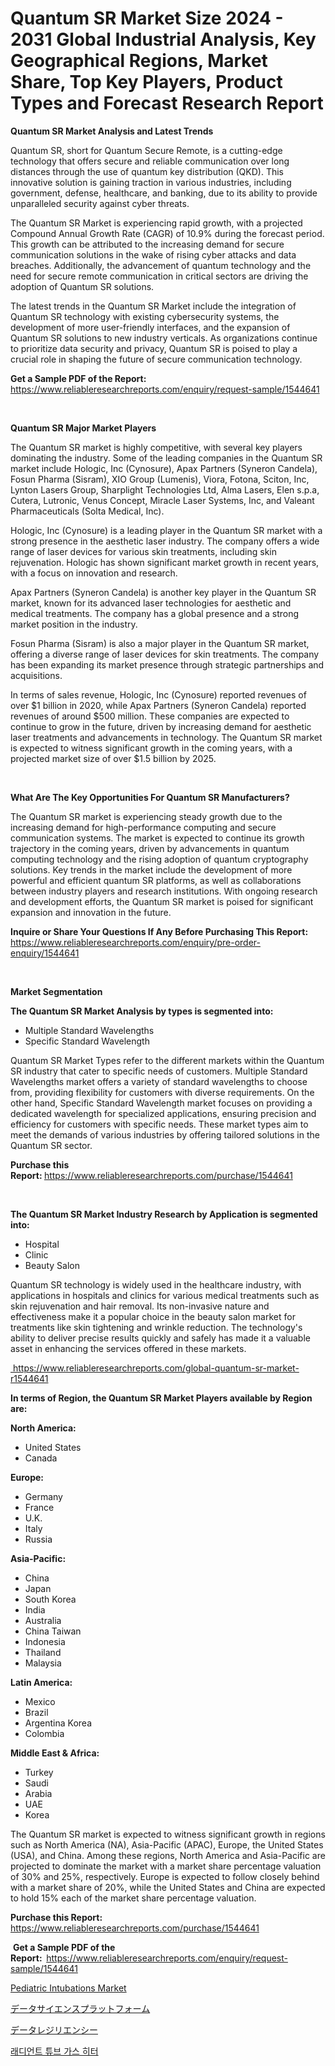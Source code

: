 <p><h1>Quantum SR Market Size 2024 - 2031 Global Industrial Analysis, Key Geographical Regions, Market Share, Top Key Players, Product Types and Forecast Research Report</h1></p><p><strong>Quantum SR Market Analysis and Latest Trends</strong></p>
<p><p>Quantum SR, short for Quantum Secure Remote, is a cutting-edge technology that offers secure and reliable communication over long distances through the use of quantum key distribution (QKD). This innovative solution is gaining traction in various industries, including government, defense, healthcare, and banking, due to its ability to provide unparalleled security against cyber threats.</p><p>The Quantum SR Market is experiencing rapid growth, with a projected Compound Annual Growth Rate (CAGR) of 10.9% during the forecast period. This growth can be attributed to the increasing demand for secure communication solutions in the wake of rising cyber attacks and data breaches. Additionally, the advancement of quantum technology and the need for secure remote communication in critical sectors are driving the adoption of Quantum SR solutions.</p><p>The latest trends in the Quantum SR Market include the integration of Quantum SR technology with existing cybersecurity systems, the development of more user-friendly interfaces, and the expansion of Quantum SR solutions to new industry verticals. As organizations continue to prioritize data security and privacy, Quantum SR is poised to play a crucial role in shaping the future of secure communication technology.</p></p>
<p><strong>Get a Sample PDF of the Report:&nbsp;</strong> <a href="https://www.reliableresearchreports.com/enquiry/request-sample/1544641">https://www.reliableresearchreports.com/enquiry/request-sample/1544641</a></p>
<p>&nbsp;</p>
<p><strong>Quantum SR Major Market Players</strong></p>
<p><p>The Quantum SR market is highly competitive, with several key players dominating the industry. Some of the leading companies in the Quantum SR market include Hologic, Inc (Cynosure), Apax Partners (Syneron Candela), Fosun Pharma (Sisram), XIO Group (Lumenis), Viora, Fotona, Sciton, Inc, Lynton Lasers Group, Sharplight Technologies Ltd, Alma Lasers, Elen s.p.a, Cutera, Lutronic, Venus Concept, Miracle Laser Systems, Inc, and Valeant Pharmaceuticals (Solta Medical, Inc).</p><p>Hologic, Inc (Cynosure) is a leading player in the Quantum SR market with a strong presence in the aesthetic laser industry. The company offers a wide range of laser devices for various skin treatments, including skin rejuvenation. Hologic has shown significant market growth in recent years, with a focus on innovation and research.</p><p>Apax Partners (Syneron Candela) is another key player in the Quantum SR market, known for its advanced laser technologies for aesthetic and medical treatments. The company has a global presence and a strong market position in the industry.</p><p>Fosun Pharma (Sisram) is also a major player in the Quantum SR market, offering a diverse range of laser devices for skin treatments. The company has been expanding its market presence through strategic partnerships and acquisitions.</p><p>In terms of sales revenue, Hologic, Inc (Cynosure) reported revenues of over $1 billion in 2020, while Apax Partners (Syneron Candela) reported revenues of around $500 million. These companies are expected to continue to grow in the future, driven by increasing demand for aesthetic laser treatments and advancements in technology. The Quantum SR market is expected to witness significant growth in the coming years, with a projected market size of over $1.5 billion by 2025.</p></p>
<p>&nbsp;</p>
<p><strong>What Are The Key Opportunities For Quantum SR Manufacturers?</strong></p>
<p><p>The Quantum SR market is experiencing steady growth due to the increasing demand for high-performance computing and secure communication systems. The market is expected to continue its growth trajectory in the coming years, driven by advancements in quantum computing technology and the rising adoption of quantum cryptography solutions. Key trends in the market include the development of more powerful and efficient quantum SR platforms, as well as collaborations between industry players and research institutions. With ongoing research and development efforts, the Quantum SR market is poised for significant expansion and innovation in the future.</p></p>
<p><strong>Inquire or Share Your Questions If Any Before Purchasing This Report:</strong> <a href="https://www.reliableresearchreports.com/enquiry/pre-order-enquiry/1544641">https://www.reliableresearchreports.com/enquiry/pre-order-enquiry/1544641</a></p>
<p>&nbsp;</p>
<p><strong>Market Segmentation</strong></p>
<p><strong>The Quantum SR Market Analysis by types is segmented into:</strong></p>
<p><ul><li>Multiple Standard Wavelengths</li><li>Specific Standard Wavelength</li></ul></p>
<p><p>Quantum SR Market Types refer to the different markets within the Quantum SR industry that cater to specific needs of customers. Multiple Standard Wavelengths market offers a variety of standard wavelengths to choose from, providing flexibility for customers with diverse requirements. On the other hand, Specific Standard Wavelength market focuses on providing a dedicated wavelength for specialized applications, ensuring precision and efficiency for customers with specific needs. These market types aim to meet the demands of various industries by offering tailored solutions in the Quantum SR sector.</p></p>
<p><strong>Purchase this Report:&nbsp;</strong><a href="https://www.reliableresearchreports.com/purchase/1544641">https://www.reliableresearchreports.com/purchase/1544641</a></p>
<p>&nbsp;</p>
<p><strong>The Quantum SR Market Industry Research by Application is segmented into:</strong></p>
<p><ul><li>Hospital</li><li>Clinic</li><li>Beauty Salon</li></ul></p>
<p><p>Quantum SR technology is widely used in the healthcare industry, with applications in hospitals and clinics for various medical treatments such as skin rejuvenation and hair removal. Its non-invasive nature and effectiveness make it a popular choice in the beauty salon market for treatments like skin tightening and wrinkle reduction. The technology's ability to deliver precise results quickly and safely has made it a valuable asset in enhancing the services offered in these markets.</p></p>
<p><a href="https://www.reliableresearchreports.com/global-quantum-sr-market-r1544641">&nbsp;https://www.reliableresearchreports.com/global-quantum-sr-market-r1544641</a></p>
<p><strong>In terms of Region, the Quantum SR Market Players available by Region are:</strong></p>
<p>
    <p> <strong> North America: </strong>
        <ul>
            <li>United States</li>
            <li>Canada</li>
        </ul>
        </p> 
    <p> <strong> Europe: </strong>
        <ul>
            <li>Germany</li>
            <li>France</li>
            <li>U.K.</li>
            <li>Italy</li>
            <li>Russia</li>
        </ul>
        </p> 
    <p> <strong> Asia-Pacific: </strong>
        <ul>
            <li>China</li>
            <li>Japan</li>
            <li>South Korea</li>
            <li>India</li>
            <li>Australia</li>
            <li>China Taiwan</li>
            <li>Indonesia</li>
            <li>Thailand</li>
            <li>Malaysia</li>
        </ul>
        </p> 
    <p> <strong> Latin America: </strong>
        <ul>
            <li>Mexico</li>
            <li>Brazil</li>
            <li>Argentina Korea</li>
            <li>Colombia</li>
        </ul>
        </p> 
    <p> <strong> Middle East & Africa: </strong>
        <ul>
            <li>Turkey</li>
            <li>Saudi</li>
            <li>Arabia</li>
            <li>UAE</li>
            <li>Korea</li>
        </ul>
    </p>
    </p>
<p><p>The Quantum SR market is expected to witness significant growth in regions such as North America (NA), Asia-Pacific (APAC), Europe, the United States (USA), and China. Among these regions, North America and Asia-Pacific are projected to dominate the market with a market share percentage valuation of 30% and 25%, respectively. Europe is expected to follow closely behind with a market share of 20%, while the United States and China are expected to hold 15% each of the market share percentage valuation.</p></p>
<p><strong>Purchase this Report: </strong><a href="https://www.reliableresearchreports.com/purchase/1544641">https://www.reliableresearchreports.com/purchase/1544641</a></p>
<p>&nbsp;<strong>Get a Sample PDF of the Report:&nbsp;&nbsp;</strong><a href="https://www.reliableresearchreports.com/enquiry/request-sample/1544641">https://www.reliableresearchreports.com/enquiry/request-sample/1544641</a></p>
<p><strong></strong></p>
<p><p><a href="https://github.com/gracielawharr/Market-Research-Report-List-1/blob/main/pediatric-intubations-market.md">Pediatric Intubations Market</a></p><p><a href="https://github.com/CarlieShields/Market-Research-Report-List-1/blob/main/233977448495.md">データサイエンスプラットフォーム</a></p><p><a href="https://github.com/one-cool-chick/Market-Research-Report-List-1/blob/main/739312248494.md">データレジリエンシー</a></p><p><a href="https://medium.com/@minimini78678/%EB%B6%84%EC%84%9D-%EB%B0%9C%EA%B4%91-%ED%8A%9C%EB%B8%8C-%EA%B0%80%EC%8A%A4-%ED%9E%88%ED%84%B0-%EC%8B%9C%EC%9E%A5-%EA%B8%80%EB%A1%9C%EB%B2%8C-%EC%82%B0%EC%97%85-%EC%A0%84%EB%A7%9D%EA%B3%BC-%EC%A0%84%EB%A7%9D-2024%EB%85%84-2031%EB%85%84-6449c592ce9e">래디언트 튜브 가스 히터</a></p></p>